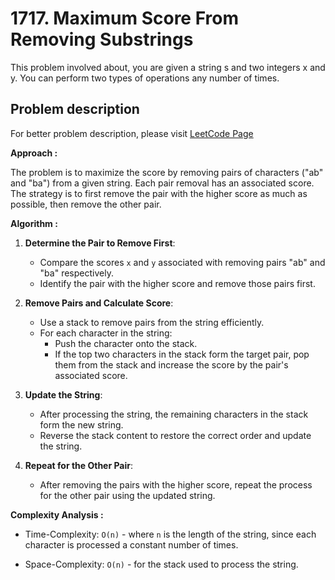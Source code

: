 # 1717. Maximum Score From Removing Substrings

This problem involved about, you are given a string s and two integers x and y. You can perform two types of operations any number of times.

## Problem description

For better problem description, please visit [LeetCode Page](https://leetcode.com/problems/maximum-score-from-removing-substrings/description/)

**Approach :**<br/>

The problem is to maximize the score by removing pairs of characters ("ab" and "ba") from a given string. Each pair removal has an associated score. The strategy is to first remove the pair with the higher score as much as possible, then remove the other pair.

**Algorithm :**<br/>

1. **Determine the Pair to Remove First**:

    - Compare the scores `x` and `y` associated with removing pairs "ab" and "ba" respectively.
    - Identify the pair with the higher score and remove those pairs first.

2. **Remove Pairs and Calculate Score**:

    - Use a stack to remove pairs from the string efficiently.
    - For each character in the string:
        - Push the character onto the stack.
        - If the top two characters in the stack form the target pair, pop them from the stack and increase the score by the pair's associated score.

3. **Update the String**:

    - After processing the string, the remaining characters in the stack form the new string.
    - Reverse the stack content to restore the correct order and update the string.

4. **Repeat for the Other Pair**:
    - After removing the pairs with the higher score, repeat the process for the other pair using the updated string.

**Complexity Analysis :**<br/>

-   Time-Complexity: `O(n)` - where `n` is the length of the string, since each character is processed a constant number of times.

-   Space-Complexity: `O(n)` - for the stack used to process the string.